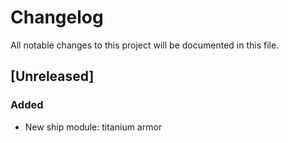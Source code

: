 # Changelog
All notable changes to this project will be documented in this file.

## [Unreleased]

### Added
- New ship module: titanium armor
